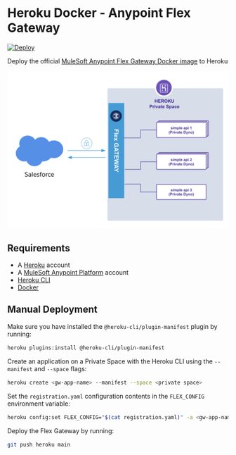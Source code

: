# Heroku Docker - Anypoint Flex Gateway

[![Deploy](https://www.herokucdn.com/deploy/button.svg)](https://heroku.com/deploy)

Deploy the official [MuleSoft Anypoint Flex Gateway Docker image](https://hub.docker.com/r/mulesoft/flex-gateway) to Heroku

![Heroku with Flex Gateway Architecture](public/heroku-flex-gateway.png)

## Requirements

- A [Heroku](https://signup.heroku.com/) account
- A [MuleSoft Anypoint Platform](https://www.mulesoft.com/platform/enterprise-integration) account
- [Heroku CLI](https://devcenter.heroku.com/articles/heroku-cli)
- [Docker](https://docs.docker.com/get-docker/)

## Manual Deployment

Make sure you have installed the `@heroku-cli/plugin-manifest` plugin by running:

``` sh
heroku plugins:install @heroku-cli/plugin-manifest
```

Create an application on a Private Space with the Heroku CLI using the `--manifest` and `--space` flags:

``` sh
heroku create <gw-app-name> --manifest --space <private space>
```

Set the `registration.yaml` configuration contents in the `FLEX_CONFIG` environment variable:

``` sh
heroku config:set FLEX_CONFIG="$(cat registration.yaml)" -a <gw-app-name>
```

Deploy the Flex Gateway by running:

``` sh
git push heroku main
```

